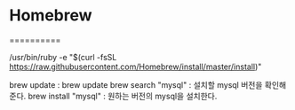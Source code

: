 # Homebrew
==========

/usr/bin/ruby -e "$(curl -fsSL https://raw.githubusercontent.com/Homebrew/install/master/install)"

brew update : brew update 
brew search "mysql" : 설치할 mysql 버전을 확인해준다.
brew install "mysql" : 원하는 버전의 mysql을 설치한다.
